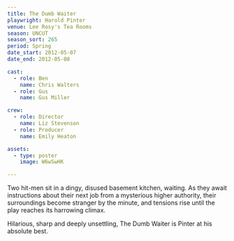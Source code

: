 ```yaml
---
title: The Dumb Waiter
playwright: Harold Pinter
venue: Lee Rosy's Tea Rooms
season: UNCUT
season_sort: 265
period: Spring
date_start: 2012-05-07
date_end: 2012-05-08

cast:
  - role: Ben
    name: Chris Walters
  - role: Gus
    name: Gus Miller

crew:
  - role: Director
    name: Liz Stevenson
  - role: Producer
    name: Emily Heaton

assets:
  - type: poster
    image: W6wSwHK

---
```


Two hit-men sit in a dingy, disused basement kitchen, waiting.  As they await instructions about their next job from a mysterious higher authority, their surroundings become stranger by the minute, and tensions rise until the play reaches its harrowing climax.

Hilarious, sharp and deeply unsettling, The Dumb Waiter is Pinter at his absolute best.
